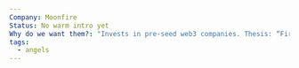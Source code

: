 ```yaml
---
Company: Moonfire
Status: No warm intro yet
Why do we want them?: "Invests in pre-seed web3 companies. Thesis: “First money in. Remarkable entrepreneurs.Breakthrough businesses.Powered by technology.”"
tags:
  - angels
---
```

